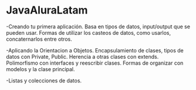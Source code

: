 # JavaAluraLatam
-Creando tu primera aplicación.
Basa en tipos de datos, input/output que se pueden usar.
Formas de utilizar los casteos de datos, como usarlos, concaternarlos entre otros.

-Aplicando la Orientacion a Objetos.
Encapsulamiento de clases, tipos de datos con Private, Public.
Herencia a otras clases con extends.
Polimorfismo con interfaces y reescribir clases.
Formas de organizar con modelos y la clase principal. 

-Listas y colecciones de datos.